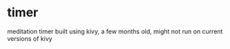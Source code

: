 # timer
meditation timer built using kivy, a few months old, might not run on current versions of kivy
